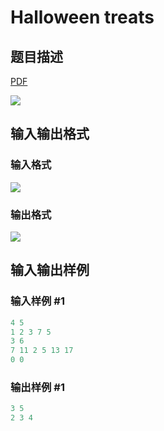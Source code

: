 # Halloween treats

## 题目描述

[problemUrl]: https://uva.onlinejudge.org/index.php?option=com_onlinejudge&Itemid=8&category=24&page=show_problem&problem=2178

[PDF](https://uva.onlinejudge.org/external/112/p11237.pdf)

![](https://cdn.luogu.com.cn/upload/vjudge_pic/UVA11237/6866a8adee053e746b84b49c593eeeab5dfd8d90.png)

## 输入输出格式

### 输入格式

![](https://cdn.luogu.com.cn/upload/vjudge_pic/UVA11237/8af58fb69c9c59f745f2bfeab2fd342ee1425226.png)

### 输出格式

![](https://cdn.luogu.com.cn/upload/vjudge_pic/UVA11237/c0e86c0a4f9c088bdf06faa0a6d7dd1703d526fe.png)

## 输入输出样例

### 输入样例 #1

```cpp
4 5
1 2 3 7 5
3 6
7 11 2 5 13 17
0 0
```


### 输出样例 #1

```cpp
3 5
2 3 4
```


